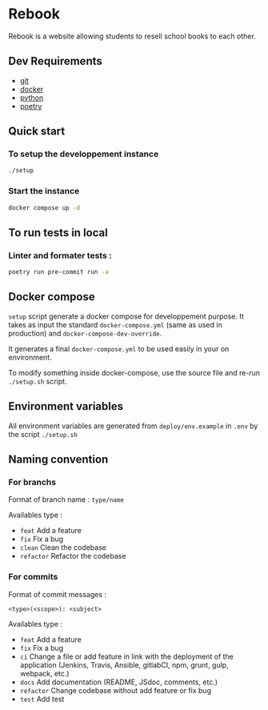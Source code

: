 # Rebook

Rebook is a website allowing students to resell school books to each other.

## Dev Requirements

- [git](https://git-scm.com/book/fr/v2/D%C3%A9marrage-rapide-Installation-de-Git)
- [docker](https://docs.docker.com/engine/install/ubuntu/)
- [python](https://vegastack.com/tutorials/how-to-install-python-3-11-on-ubuntu-22-04/)
- [poetry](https://pypi.org/project/poetry/)

## Quick start

### To setup the developpement instance

```bash
./setup
```

### Start the instance

```bash
docker compose up -d
```

## To run tests in local

### Linter and formater tests :

```sh
poetry run pre-commit run -a
```

## Docker compose

`setup` script generate a docker compose for developpement purpose. It takes as input the standard `docker-compose.yml` (same as used in production) and `docker-compose-dev-override`.

It generates a final `docker-compose.yml` to be used easily in your on environment.

To modify something inside docker-compose, use the source file and re-run `./setup.sh` script.

## Environment variables

All environment variables are generated from `deploy/env.example` in `.env` by the script `./setup.sh`

## Naming convention

### For branchs

Format of branch name : `type/name`

Availables type :

- `feat` Add a feature
- `fix` Fix a bug
- `clean` Clean the codebase
- `refactor` Refactor the codebase

### For commits

Format of commit messages :

```
<type>(<scope>): <subject>
```

Availables type :

- `feat` Add a feature
- `fix` Fix a bug
- `ci` Change a file or add feature in link with the deployment of the application (Jenkins, Travis, Ansible, gitlabCI, npm, grunt, gulp, webpack, etc.)
- `docs` Add documentation (README, JSdoc, comments, etc.)
- `refactor` Change codebase without add feature or fix bug
- `test` Add test
